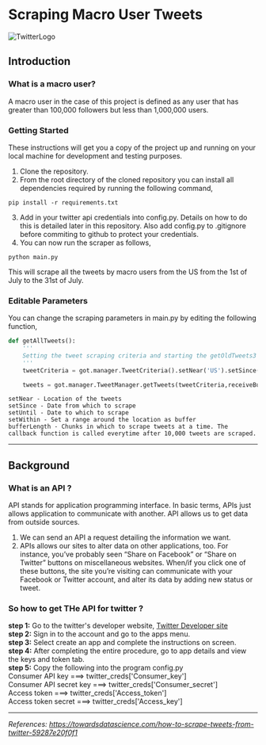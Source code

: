 # Scraping Macro User Tweets

![TwitterLogo](https://articles-images.sftcdn.net/wp-content/uploads/sites/3/2017/05/twitter-logo-small-fade-1920.png)

## Introduction

### What is a macro user?

A macro user in the case of this project is defined as any user that has greater than 100,000 followers but less than 1,000,000 users.

### Getting Started

These instructions will get you a copy of the project up and running on your local machine for development and testing purposes.

1. Clone the repository.
2. From the root directory of the cloned repository you can install all dependencies required by running the following command,

```
pip install -r requirements.txt
```

3. Add in your twitter api credentials into config.py. Details on how to do this is detailed later in this repository. Also add config.py to .gitignore before commiting to github to protect your credentials.
4. You can now run the scraper as follows,

```
python main.py
```

This will scrape all the tweets by macro users from the US from the 1st of July to the 31st of July.

### Editable Parameters

You can change the scraping parameters in main.py by editing the following function,

```python
def getAllTweets():
    '''
    Setting the tweet scraping criteria and starting the getOldTweets3 scraping api.
    '''
    tweetCriteria = got.manager.TweetCriteria().setNear('US').setSince('2020-07-01').setUntil('2020-08-01').setWithin('5000mi')

    tweets = got.manager.TweetManager.getTweets(tweetCriteria,receiveBuffer=setTimeOut,bufferLength=10000)
```

```
setNear - Location of the tweets
setSince - Date from which to scrape
setUntil - Date to which to scrape
setWithin - Set a range around the location as buffer
bufferLength - Chunks in which to scrape tweets at a time. The callback function is called everytime after 10,000 tweets are scraped.
```

---

## Background

### What is an API ?

API stands for application programming interface. In basic terms, APIs just allows application to communicate with another.
API allows us to get data from outside sources.

1. We can send an API a request detailing the information we want.
2. APIs allows our sites to alter data on other applications, too. For instance, you’ve probably seen “Share on Facebook” or “Share on Twitter” buttons on miscellaneous websites. When/if you click one of these buttons, the site you’re visiting can communicate with your Facebook or Twitter account, and alter its data by adding new status or tweet.

### So how to get THe API for twitter ? <br />

<b>step 1:</b> Go to the twitter's developer website,
[Twitter Developer site](https://developer.twitter.com/content/developer-twitter/en.html)<br />
<b>step 2:</b> Sign in to the account and go to the apps menu.<br />
<b>step 3:</b> Select create an app and complete the instructions on screen.<br />
<b>step 4:</b> After completing the entire procedure, go to app details and view the keys and token tab.<br />
<b>step 5:</b> Copy the following into the program config.py<br />
<t>Consumer API key ===> twitter_creds['Consumer_key']</t><br />
Consumer API secret key ===> twitter_creds['Consumer_secret']<br />
Access token ===> twitter_creds['Access_token']<br />
Access token secret ===> twitter_creds['Access_key']<br />

---

_References: https://towardsdatascience.com/how-to-scrape-tweets-from-twitter-59287e20f0f1_
